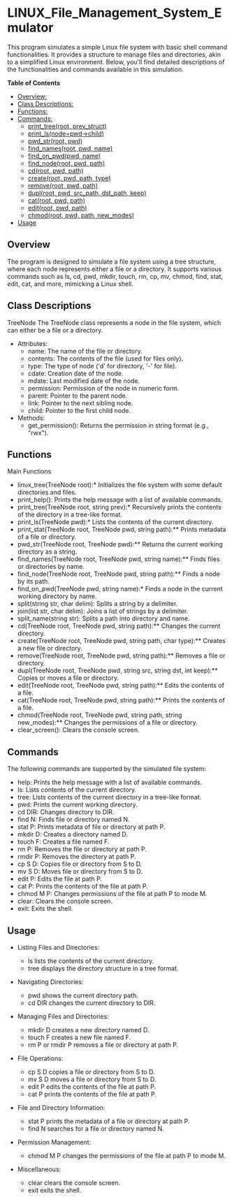 # LINUX_File_Management_System_Emulator <!-- omit in toc -->


This program simulates a simple Linux file system with basic shell command functionalities. It provides a structure to manage files and directories, akin to a simplified Linux environment. Below, you'll find detailed descriptions of the functionalities and commands available in this simulation.


**Table of Contents**
- [Overview:](#overview)
- [Class Descriptions:](#class-descriptions)
- [Functions:](#functions)
- [Commands:](#commands)
  - [print_tree(root, prev_struct)](#print_treeroot-prev_struct)
  - [print_ls(node=pwd->child)](#print_lsnodepwd-child)
  - [pwd_str(root, pwd)](#pwd_strroot-pwd)
  - [find_names(root, pwd, name)](#find_namesroot-pwd-name)
  - [find_on_pwd(pwd, name)](#find_on_pwdpwd-name)
  - [find_node(root, pwd, path)](#find_noderoot-pwd-path)
  - [cd(root, pwd, path)](#cdroot-pwd-path)
  - [create(root, pwd, path, type)](#createroot-pwd-path-type)
  - [remove(root, pwd, path)](#removeroot-pwd-path)
  - [dupl(root, pwd, src_path, dst_path, keep)](#duplroot-pwd-src_path-dst_path-keep)
  - [cat(root, pwd, path)](#catroot-pwd-path)
  - [edit(root, pwd, path)](#editroot-pwd-path)
  - [chmod(root, pwd, path, new_modes)](#chmodroot-pwd-path-new_modes)
- [Usage](#usage)


## Overview
The program is designed to simulate a file system using a tree structure, where each node represents either a file or a directory. It supports various commands such as ls, cd, pwd, mkdir, touch, rm, cp, mv, chmod, find, stat, edit, cat, and more, mimicking a Linux shell.
  
## Class Descriptions
TreeNode
The TreeNode class represents a node in the file system, which can either be a file or a directory.

- Attributes:
  - name: The name of the file or directory.
  - contents: The contents of the file (used for files only).
  - type: The type of node ('d' for directory, '-' for file).
  - cdate: Creation date of the node.
  - mdate: Last modified date of the node.
  - permission: Permission of the node in numeric form.
  - parent: Pointer to the parent node.
  - link: Pointer to the next sibling node.
  - child: Pointer to the first child node.
- Methods:
  - get_permission(): Returns the permission in string format (e.g., "rwx").


## Functions  
Main Functions
- linux_tree(TreeNode root):* Initializes the file system with some default directories and files.
- print_help(): Prints the help message with a list of available commands.
- print_tree(TreeNode root, string prev):* Recursively prints the contents of the directory in a tree-like format.
- print_ls(TreeNode pwd):* Lists the contents of the current directory.
- print_stat(TreeNode root, TreeNode pwd, string path):** Prints metadata of a file or directory.
- pwd_str(TreeNode root, TreeNode pwd):** Returns the current working directory as a string.
- find_names(TreeNode root, TreeNode pwd, string name):** Finds files or directories by name.
- find_node(TreeNode root, TreeNode pwd, string path):** Finds a node by its path.
- find_on_pwd(TreeNode pwd, string name):* Finds a node in the current working directory by name.
- split(string str, char delim): Splits a string by a delimiter.
- join(list<string> str, char delim): Joins a list of strings by a delimiter.
- split_name(string str): Splits a path into directory and name.
- cd(TreeNode root, TreeNode pwd, string path):** Changes the current directory.
- create(TreeNode root, TreeNode pwd, string path, char type):** Creates a new file or directory.
- remove(TreeNode root, TreeNode pwd, string path):** Removes a file or directory.
- dupl(TreeNode root, TreeNode pwd, string src, string dst, int keep):** Copies or moves a file or directory.
- edit(TreeNode root, TreeNode pwd, string path):** Edits the contents of a file.
- cat(TreeNode root, TreeNode pwd, string path):** Prints the contents of a file.
- chmod(TreeNode root, TreeNode pwd, string path, string new_modes):** Changes the permissions of a file or directory.
- clear_screen(): Clears the console screen.

## Commands
 The following commands are supported by the simulated file system:

- help: Prints the help message with a list of available commands.
- ls: Lists contents of the current directory.
- tree: Lists contents of the current directory in a tree-like format.
- pwd: Prints the current working directory.
- cd DIR: Changes directory to DIR.
- find N: Finds file or directory named N.
- stat P: Prints metadata of file or directory at path P.
- mkdir D: Creates a directory named D.
- touch F: Creates a file named F.
- rm P: Removes the file or directory at path P.
- rmdir P: Removes the directory at path P.
- cp S D: Copies file or directory from S to D.
- mv S D: Moves file or directory from S to D.
- edit P: Edits the file at path P.
- cat P: Prints the contents of the file at path P.
- chmod M P: Changes permissions of the file at path P to mode M.
- clear: Clears the console screen.
- exit: Exits the shell.

## Usage
- Listing Files and Directories:

  - ls lists the contents of the current directory.
  - tree displays the directory structure in a tree format.
    
- Navigating Directories:

  - pwd shows the current directory path.
  - cd DIR changes the current directory to DIR.
    
- Managing Files and Directories:

  - mkdir D creates a new directory named D.
  - touch F creates a new file named F.
  - rm P or rmdir P removes a file or directory at path P.
 
- File Operations:

  - cp S D copies a file or directory from S to D.
  - mv S D moves a file or directory from S to D.
  - edit P edits the contents of the file at path P.
  - cat P prints the contents of the file at path P.
    
- File and Directory Information:

  - stat P prints the metadata of a file or directory at path P.
  - find N searches for a file or directory named N.
 
- Permission Management:

  - chmod M P changes the permissions of the file at path P to mode M.
    
- Miscellaneous:

  - clear clears the console screen.
  - exit exits the shell.
